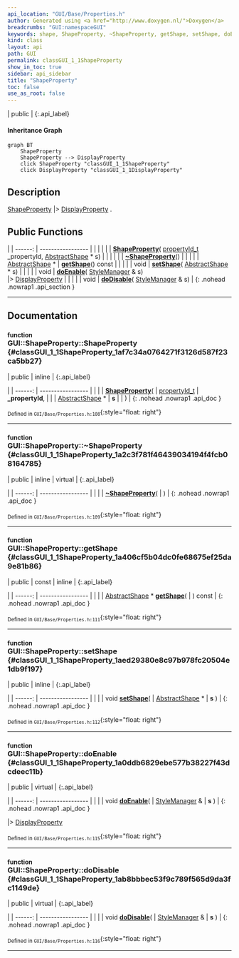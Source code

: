 ```yaml
---
api_location: "GUI/Base/Properties.h"
author: Generated using <a href="http://www.doxygen.nl/">Doxygen</a>
breadcrumbs: "GUI:namespaceGUI"
keywords: shape, ShapeProperty, ~ShapeProperty, getShape, setShape, doEnable, doDisable
kind: class
layout: api
path: GUI
permalink: classGUI_1_1ShapeProperty
show_in_toc: true
sidebar: api_sidebar
title: "ShapeProperty"
toc: false
use_as_root: false
---
```


| public |
{:.api_label}

#### Inheritance Graph

```mermaid
graph BT
	ShapeProperty
	ShapeProperty --> DisplayProperty
	click ShapeProperty "classGUI_1_1ShapeProperty"
	click DisplayProperty "classGUI_1_1DisplayProperty"
```

## Description

[ShapeProperty](classGUI_1_1ShapeProperty) |> [DisplayProperty](classGUI_1_1DisplayProperty) .



## Public Functions

|
| ------: | ----------------- |
|  | |
|  | **[ShapeProperty](#classGUI_1_1ShapeProperty_1af7c34a0764271f3126d587f23ca5bb27)**( [propertyId_t](namespaceGUI#namespaceGUI_1a1a514ecc9ea4ec5de3e7cf43a883e550)  _propertyId,  [AbstractShape](classGUI_1_1AbstractShape) * s) |
|  | |
|  | **[~ShapeProperty](#classGUI_1_1ShapeProperty_1a2c3f781f46439034194f4fcb08164785)**() |
|  | |
| [AbstractShape](classGUI_1_1AbstractShape) * | **[getShape](#classGUI_1_1ShapeProperty_1a406cf5b04dc0fe68675ef25da9e81b86)**() const |
|  | |
| void | **[setShape](#classGUI_1_1ShapeProperty_1aed29380e8c97b978fc20504e1db9f197)**( [AbstractShape](classGUI_1_1AbstractShape) * s) |
|  | |
| void | **[doEnable](#classGUI_1_1ShapeProperty_1a0ddb6829ebe577b38227f43dcdeec11b)**( [StyleManager](classGUI_1_1StyleManager) & s) <br/> |> [DisplayProperty](classGUI_1_1DisplayProperty) |
|  | |
| void | **[doDisable](#classGUI_1_1ShapeProperty_1ab8bbbec53f9c789f565d9da3fc1149de)**( [StyleManager](classGUI_1_1StyleManager) & s) |
{: .nohead .nowrap1 .api_section }


-------------------------------------------------------------------

## Documentation

### <small>function</small><br/> GUI::ShapeProperty::ShapeProperty {#classGUI_1_1ShapeProperty_1af7c34a0764271f3126d587f23ca5bb27}

| public | inline |
{:.api_label}

|
| ------: | ----------------- |
|  |
|  **[ShapeProperty](#classGUI_1_1ShapeProperty_1af7c34a0764271f3126d587f23ca5bb27)**( |  [propertyId_t](namespaceGUI#namespaceGUI_1a1a514ecc9ea4ec5de3e7cf43a883e550)  | **_propertyId**, |
| |  [AbstractShape](classGUI_1_1AbstractShape) * | **s** |
|   ) |
{: .nohead .nowrap1 .api_doc }





<sub>Defined in `GUI/Base/Properties.h:108`</sub>{:style="float: right"}

-------------------------------------------------------------------

### <small>function</small><br/> GUI::ShapeProperty::~ShapeProperty {#classGUI_1_1ShapeProperty_1a2c3f781f46439034194f4fcb08164785}

| public | inline | virtual |
{:.api_label}

|
| ------: | ----------------- |
|  |
|  **[~ShapeProperty](#classGUI_1_1ShapeProperty_1a2c3f781f46439034194f4fcb08164785)**( |  ) |
{: .nohead .nowrap1 .api_doc }





<sub>Defined in `GUI/Base/Properties.h:109`</sub>{:style="float: right"}

-------------------------------------------------------------------

### <small>function</small><br/> GUI::ShapeProperty::getShape {#classGUI_1_1ShapeProperty_1a406cf5b04dc0fe68675ef25da9e81b86}

| public | const | inline |
{:.api_label}

|
| ------: | ----------------- |
|  |
| [AbstractShape](classGUI_1_1AbstractShape) * **[getShape](#classGUI_1_1ShapeProperty_1a406cf5b04dc0fe68675ef25da9e81b86)**( |  ) const |
{: .nohead .nowrap1 .api_doc }





<sub>Defined in `GUI/Base/Properties.h:111`</sub>{:style="float: right"}

-------------------------------------------------------------------

### <small>function</small><br/> GUI::ShapeProperty::setShape {#classGUI_1_1ShapeProperty_1aed29380e8c97b978fc20504e1db9f197}

| public | inline |
{:.api_label}

|
| ------: | ----------------- |
|  |
| void **[setShape](#classGUI_1_1ShapeProperty_1aed29380e8c97b978fc20504e1db9f197)**( |  [AbstractShape](classGUI_1_1AbstractShape) * | **s** ) |
{: .nohead .nowrap1 .api_doc }





<sub>Defined in `GUI/Base/Properties.h:112`</sub>{:style="float: right"}

-------------------------------------------------------------------

### <small>function</small><br/> GUI::ShapeProperty::doEnable {#classGUI_1_1ShapeProperty_1a0ddb6829ebe577b38227f43dcdeec11b}

| public | virtual |
{:.api_label}

|
| ------: | ----------------- |
|  |
| void **[doEnable](#classGUI_1_1ShapeProperty_1a0ddb6829ebe577b38227f43dcdeec11b)**( |  [StyleManager](classGUI_1_1StyleManager) & | **s** ) |
{: .nohead .nowrap1 .api_doc }

|> [DisplayProperty](classGUI_1_1DisplayProperty) 





<sub>Defined in `GUI/Base/Properties.h:115`</sub>{:style="float: right"}

-------------------------------------------------------------------

### <small>function</small><br/> GUI::ShapeProperty::doDisable {#classGUI_1_1ShapeProperty_1ab8bbbec53f9c789f565d9da3fc1149de}

| public | virtual |
{:.api_label}

|
| ------: | ----------------- |
|  |
| void **[doDisable](#classGUI_1_1ShapeProperty_1ab8bbbec53f9c789f565d9da3fc1149de)**( |  [StyleManager](classGUI_1_1StyleManager) & | **s** ) |
{: .nohead .nowrap1 .api_doc }





<sub>Defined in `GUI/Base/Properties.h:116`</sub>{:style="float: right"}

-------------------------------------------------------------------

